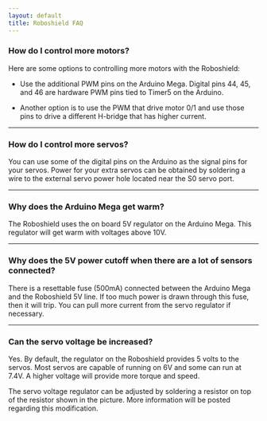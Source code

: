 ```yaml
---
layout: default
title: Roboshield FAQ
---
```


### How do I control more motors?

Here are some options to controlling more motors with the Roboshield:

* Use the additional PWM pins on the Arduino Mega.  Digital pins 44, 45, and 46 are hardware PWM pins tied to Timer5 on the Arduino.  

* Another option is to use the PWM that drive motor 0/1 and use those pins to drive a different H-bridge that has higher current.

---

### How do I control more servos?

You can use some of the digital pins on the Arduino as the signal pins for your servos.  Power for your extra servos can be obtained by soldering a wire to the external servo power hole located near the S0 servo port.  

---

### Why does the Arduino Mega get warm?

The Roboshield uses the on board 5V regulator on the Arduino Mega.  This regulator will get warm with voltages above 10V.    

---

### Why does the 5V power cutoff when there are a lot of sensors connected?

There is a resettable fuse (500mA) connected between the Arduino Mega and the Roboshield 5V line.  If too much power is drawn through this fuse, then it will trip.  You can pull more current from the servo regulator if necessary.

---

### Can the servo voltage be increased?

Yes.  By default, the regulator on the Roboshield provides 5 volts to the servos.  Most servos are capable of running on 6V and some can run at 7.4V.  A higher voltage will provide more torque and speed.

The servo voltage regulator can be adjusted by soldering a resistor on top of the resistor shown in the picture.  More information will be posted regarding this modification.
